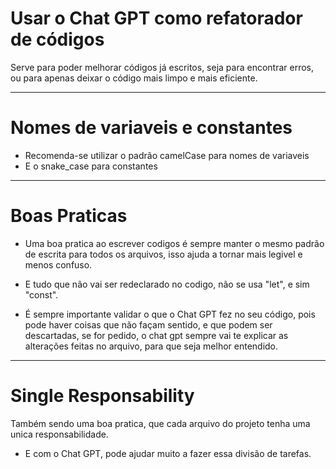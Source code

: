 # Usar o Chat GPT como refatorador de códigos

Serve para poder melhorar códigos já escritos, seja para encontrar erros, ou para apenas deixar o código mais limpo e mais eficiente.

---------------------------------------------------------------------------------------------------------
# Nomes de variaveis e constantes

* Recomenda-se utilizar o padrão camelCase para nomes de variaveis
* E o snake_case para constantes

---------------------------------------------------------------------------------------------------------
# Boas Praticas

* Uma boa pratica ao escrever codigos é sempre manter o mesmo padrão de escrita para todos os arquivos, isso ajuda a tornar mais legivel e menos confuso.

* E tudo que não vai ser redeclarado no codigo, não se usa "let", e sim "const".

* É sempre importante validar o que o Chat GPT fez no seu código, pois pode haver coisas que não façam sentido, e que podem ser descartadas, se for pedido, o chat gpt sempre vai te explicar as alterações feitas no arquivo, para que seja melhor entendido.

---------------------------------------------------------------------------------------------------------
# Single Responsability

Também sendo uma boa pratica, que cada arquivo do projeto tenha uma unica responsabilidade.

* E com o Chat GPT, pode ajudar muito a fazer essa divisão de tarefas.